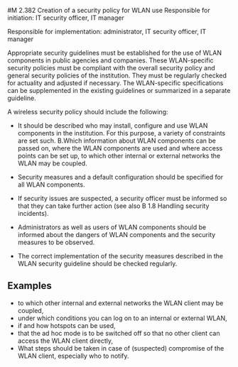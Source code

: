 #M 2.382 Creation of a security policy for WLAN use
Responsible for initiation: IT security officer, IT manager

Responsible for implementation: administrator, IT security officer, IT manager

Appropriate security guidelines must be established for the use of WLAN components in public agencies and companies. These WLAN-specific security policies must be compliant with the overall security policy and general security policies of the institution. They must be regularly checked for actuality and adjusted if necessary. The WLAN-specific specifications can be supplemented in the existing guidelines or summarized in a separate guideline.

A wireless security policy should include the following:

* It should be described who may install, configure and use WLAN components in the institution. For this purpose, a variety of constraints are set such. B.Which information about WLAN components can be passed on, where the WLAN components are used and where access points can be set up, to which other internal or external networks the WLAN may be coupled.
* Security measures and a default configuration should be specified for all WLAN components.


* If security issues are suspected, a security officer must be informed so that they can take further action (see also B 1.8 Handling security incidents).


* Administrators as well as users of WLAN components should be informed about the dangers of WLAN components and the security measures to be observed.
* The correct implementation of the security measures described in the WLAN security guideline should be checked regularly.




## Examples 
* to which other internal and external networks the WLAN client may be coupled,
* under which conditions you can log on to an internal or external WLAN,
* if and how hotspots can be used,
* that the ad hoc mode is to be switched off so that no other client can access the WLAN client directly,
* What steps should be taken in case of (suspected) compromise of the WLAN client, especially who to notify.




